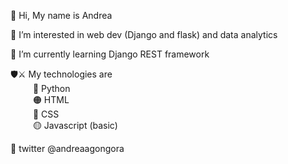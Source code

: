 👋 Hi, My name is Andrea

👀 I’m interested in web dev (Django and flask) and data analytics

🌱 I’m currently learning Django REST framework

🛡⚔ My technologies are <br>
 &emsp; &emsp; 🐍 Python <br>
 &emsp; &emsp; 🟠 HTML <br>
 &emsp; &emsp; 🔵 CSS <br>
 &emsp; &emsp; 🟡 Javascript (basic) <br>
        
🤖 twitter @andreaagongora
        

<!---
andreaagt/andreaagt is a ✨ special ✨ repository because its `README.md` (this file) appears on your GitHub profile.
You can click the Preview link to take a look at your changes.
--->

